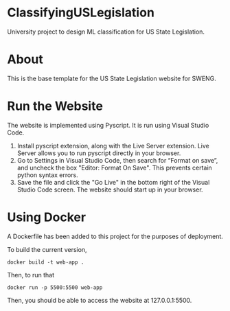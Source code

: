 # ClassifyingUSLegislation
University project to design ML classification for US State Legislation.

# About
This is the base template for the US State Legislation website for SWENG. 

# Run the Website
The website is implemented using Pyscript.
It is run using Visual Studio Code.
1. Install pyscript extension, along with the Live Server extension. Live Server allows you to run pyscript directly in your browser.
2. Go to Settings in Visual Studio Code, then search for “Format on save”, and uncheck the box "Editor: Format On Save". This prevents certain python syntax errors.
3. Save the file and click the "Go Live" in the bottom right of the Visual Studio Code screen. The website should start up in your browser.

# Using Docker
A Dockerfile has been added to this project for the purposes of deployment.

To build the current version, 
```
docker build -t web-app .
```

Then, to run that
```
docker run -p 5500:5500 web-app
```

Then, you should be able to access the website at 127.0.0.1:5500.
